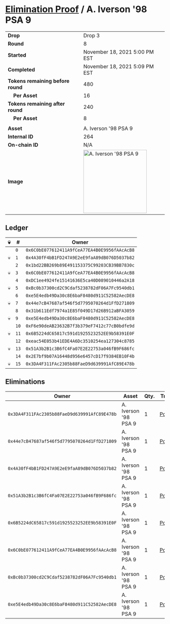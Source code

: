# [Elimination Proof](./readme.md) / A. Iverson &#039;98 PSA 9

|||
|---|---|
| **Drop** | Drop 3 |
| **Round** | 8 |
| **Started** | November 18, 2021 5:00 PM EST |
| **Completed** | November 18, 2021 5:09 PM EST |
| **Tokens remaining before round** | 480 |
| **&nbsp;&nbsp;&nbsp;&nbsp;Per Asset** | 16 |
| **Tokens remaining after round** | 240 |
| **&nbsp;&nbsp;&nbsp;&nbsp;Per Asset** | 8 |
| | |
| **Asset** | A. Iverson &#039;98 PSA 9 |
| **Internal ID** | 264 |
| **On-chain ID** | N/A |
| **Image** | <img src="https://tcdn.blokpax.com/94d9199b-dc56-4dc7-9892-171fdfcfc940/00d79499f48fc1b86628f17c7f078b06bdb4da6fc5fbcc8fb57b72e30691ed40.jpg" height="200" alt="A. Iverson &#039;98 PSA 9" /> |

## Ledger

| 💀 | # | Owner |
| --- | --- | --- |
|  | `0` | `0x6C0bE077612411A9fCeA77EA4B0E9956fAAcAcB8` |
| 💀 | `1` | `0x4A30fF4bB1FD247A9E2eE9faA89dB076D5037b82` |
|  | `2` | `0x1bd22BB269b89E491153375C99203CB39BB7830c` |
| 💀 | `3` | `0x6C0bE077612411A9fCeA77EA4B0E9956fAAcAcB8` |
|  | `4` | `0xDC1ee4924fe15141636E5ca40D089010446a2A18` |
| 💀 | `5` | `0xBc0b37300cd2C9Cdaf5238782dF06A7Fc9540db1` |
|  | `6` | `0xe5E4edb49Da30c8E6baF8480d911C52582AecDE8` |
| 💀 | `7` | `0x44e7cB47687af546f5d7795070264d1FfD271809` |
|  | `8` | `0x31b611Edf7974a1E85f049D17d26B912aBFA3059` |
| 💀 | `9` | `0xe5E4edb49Da30c8E6baF8480d911C52582AecDE8` |
|  | `10` | `0xF6e90deAB23632B7f3b379eF7412c77cB0bdfe9d` |
| 💀 | `11` | `0x6B5224dC65817c591d1925523252EE9b58391E0F` |
|  | `12` | `0xeac54E053b41EDE4A6Dc3510254ea127304c8785` |
| 💀 | `13` | `0x51A3b2B1c3B6fC4Fa07E2E22753a046fB9F686fc` |
|  | `14` | `0x2E7bf9b07A16448d956e6457cD17f9384EB10F4b` |
| 💀 | `15` | `0x3DA4F311FAc2305b88FaeD9d639991AfC89E478b` |


## Eliminations

| Owner | Asset | Qty. | Transaction |
| --- | --- | --- | --- |
| `0x3DA4F311FAc2305b88FaeD9d639991AfC89E478b` | A. Iverson '98 PSA 9 | 1 | [Polygonscan](https://polygonscan.com/tx/0xec2ff2fc9bbdfbbe45e6007a0dfeb929ac5b71695ccd07f01c923352e6b7860c) |
| `0x44e7cB47687af546f5d7795070264d1FfD271809` | A. Iverson '98 PSA 9 | 1 | [Polygonscan](https://polygonscan.com/tx/0xed3caf830408b24ee2ec6bddcc06a3b8be0585d8c27c57ea6ef4ee61901c3cf2) |
| `0x4A30fF4bB1FD247A9E2eE9faA89dB076D5037b82` | A. Iverson '98 PSA 9 | 1 | [Polygonscan](https://polygonscan.com/tx/0x9ef3b3447da2f7c26e993ee63e6140af4993d78f173a57cafaeff980ebe809fa) |
| `0x51A3b2B1c3B6fC4Fa07E2E22753a046fB9F686fc` | A. Iverson '98 PSA 9 | 1 | [Polygonscan](https://polygonscan.com/tx/0x7c165ff5bce795a8a20ce4755775160c047e825c140e911c87fc60966c2c5f80) |
| `0x6B5224dC65817c591d1925523252EE9b58391E0F` | A. Iverson '98 PSA 9 | 1 | [Polygonscan](https://polygonscan.com/tx/0x4b4c4a1ebbb1a7d32f66989499ce30db08591f1c6320f57199474bf473d2dc73) |
| `0x6C0bE077612411A9fCeA77EA4B0E9956fAAcAcB8` | A. Iverson '98 PSA 9 | 1 | [Polygonscan](https://polygonscan.com/tx/0xa44fbd27849a1ad51e56e0e0689c8301692eff09c4f1ed85b3b13cdd630912de) |
| `0xBc0b37300cd2C9Cdaf5238782dF06A7Fc9540db1` | A. Iverson '98 PSA 9 | 1 | [Polygonscan](https://polygonscan.com/tx/0x8545e567fb9ccc82c430b8a1a071fda43bcdd2a6259679097e033925bb71cf3b) |
| `0xe5E4edb49Da30c8E6baF8480d911C52582AecDE8` | A. Iverson '98 PSA 9 | 1 | [Polygonscan](https://polygonscan.com/tx/0x6544c788af599511299b3c5cccbcfc46598ce46383d1c99af10419221e833f2c) |
